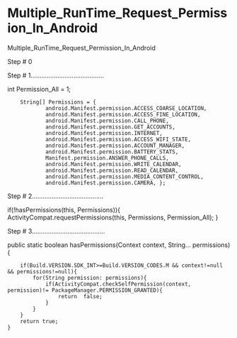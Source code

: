 # Multiple_RunTime_Request_Permission_In_Android
Multiple_RunTime_Request_Permission_In_Android

Step # 0
   <uses-permission android:name="android.permission.ACCESS_COARSE_LOCATION"></uses-permission>
    <uses-permission android:name="android.permission.ACCESS_FINE_LOCATION"></uses-permission>
    

Step # 1.........................................

int Permission_All = 1;

        String[] Permissions = {
                android.Manifest.permission.ACCESS_COARSE_LOCATION,
                android.Manifest.permission.ACCESS_FINE_LOCATION,
                android.Manifest.permission.CALL_PHONE,
                android.Manifest.permission.GET_ACCOUNTS,
                android.Manifest.permission.INTERNET,
                android.Manifest.permission.ACCESS_WIFI_STATE,
                android.Manifest.permission.ACCOUNT_MANAGER,
                android.Manifest.permission.BATTERY_STATS,
                Manifest.permission.ANSWER_PHONE_CALLS,
                android.Manifest.permission.WRITE_CALENDAR,
                android.Manifest.permission.READ_CALENDAR,
                android.Manifest.permission.MEDIA_CONTENT_CONTROL,
                android.Manifest.permission.CAMERA, };
                
                
 Step # 2........................................
 
 if(!hasPermissions(this, Permissions)){
            ActivityCompat.requestPermissions(this, Permissions, Permission_All);
        }

Step # 3.........................................

   public static boolean hasPermissions(Context context, String... permissions){

        if(Build.VERSION.SDK_INT>=Build.VERSION_CODES.M && context!=null && permissions!=null){
            for(String permission: permissions){
                if(ActivityCompat.checkSelfPermission(context, permission)!= PackageManager.PERMISSION_GRANTED){
                    return  false;
                }
            }
        }
        return true;
    }
